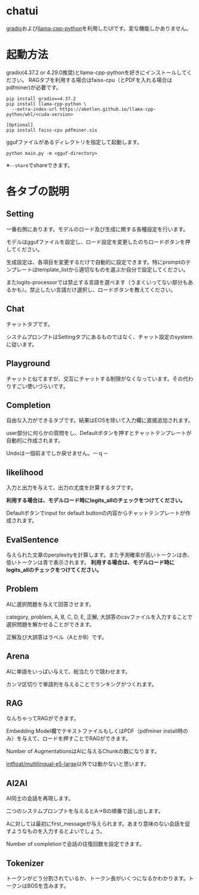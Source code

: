 # chatui

[gradio](https://www.gradio.app/)および[llama-cpp-python](https://github.com/abetlen/llama-cpp-python)を利用したUIです。変な機能しかありません。

# 起動方法
gradio(4.37.2 or 4.29.0推奨)とllama-cpp-pythonを好きにインストールしてください。
RAGタブを利用する場合はfaiss-cpu（とPDFを入れる場合はpdfminer)が必要です。
```
pip install gradio==4.37.2
pip install llama-cpp-python \
  --extra-index-url https://abetlen.github.io/llama-cpp-python/whl/<cuda-version>

[Optional]
pip install faiss-cpu pdfminer.six
```

ggufファイルがあるディレクトリを指定して起動します。

```
python main.py -m <gguf-directory>
```

※`--share`でshareできます。

# 各タブの説明
## Setting
一番右側にあります。モデルのロード及び生成に関する各種設定を行います。

モデルはggufファイルを設定し、ロード設定を変更したのちロードボタンを押してください。

生成設定は、各項目を変更するだけで自動的に設定できます。特にpromptのテンプレートはtemplate_listから適切なものを選ぶか自分で設定してください。

またlogits-processorでは禁止する言語を選べます（うまくいってない部分もあるかも）。禁止したい言語だけ選択し、ロードボタンを教えてください。

## Chat
チャットタブです。

システムプロンプトはSettingタブにあるものではなく、チャット設定のsystemに従います。

## Playground
チャットと似てますが、交互にチャットする制限がなくなっています。その代わりすごい使いづらいです。

## Completion
自由な入力ができるタブです。結果はEOSを除いて入力欄に直接追加されます。

user部分に何らかの質問をし、Defaultボタンを押すとチャットテンプレートが自動的に作成されます。

Undoは一個前までしか戻せません。ーｑ－

## likelihood
入力と出力を与えて、出力の尤度を計算するタブです。

**利用する場合は、モデルロード時にlogits_allのチェックをつけてください。**

Defaultボタンでinput for default buttonの内容からチャットテンプレートが作成されます。

## EvalSentence
与えられた文章のperplexityを計算します。また予測確率が高いトークンは赤、低いトークンは青で表示されます。
**利用する場合は、モデルロード時にlogits_allのチェックをつけてください。**

## Problem
AIに選択問題を与えて回答させます。

category, problem, A, B, C, D, E, 正解, 大誤答のcsvファイルを入力することで選択問題を解かせることができます。

正解及び大誤答はラベル（AとかB）です。
## Arena
AIに単語をいっぱい与えて、総当たりで競わせます。

カンマ区切りで単語列を与えることでランキングがつくれます。

## RAG
なんちゃってRAGができます。

Embedding Model欄でテキストファイルもしくはPDF（pdfminer install時のみ）を与えて、ロードを押すことでRAGができます。

Number of AugmentationsはAIに与えるChunkの数になります。

[intfloat/multilingual-e5-large](https://huggingface.co/intfloat/multilingual-e5-large)以外では動かないと思います。

## AI2AI
AI同士の会話を再現します。

二つのシステムプロンプトを与えるとA→Bの順番で話し出します。

Aに対しては最初にfirst_messageが与えられます。あまり意味のない会話を促すようなものを入力するとよいでしょう。

Number of completionで会話の往復回数を設定できます。

## Tokenizer
トークンがどう分割されているか、トークン長がいくつになるかわかります。トークンはBOSを含みます。
